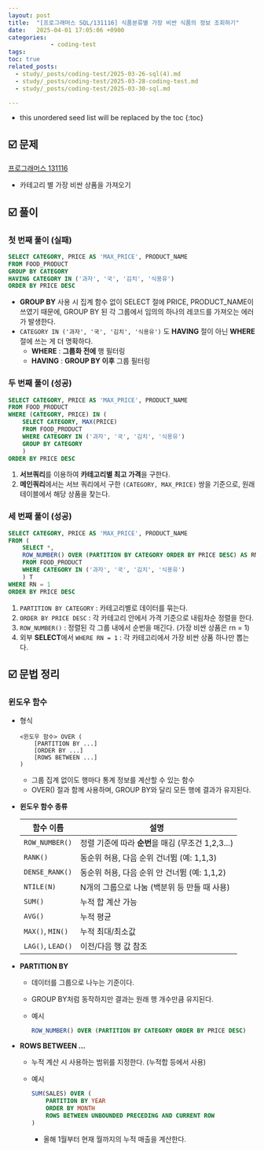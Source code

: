 ```yaml
---
layout: post
title:  "[프로그래머스 SQL/131116] 식품분류별 가장 비싼 식품의 정보 조회하기"
date:   2025-04-01 17:05:06 +0900
categories: 
            - coding-test
tags:        
toc: true
related_posts:
  - study/_posts/coding-test/2025-03-26-sql(4).md
  - study/_posts/coding-test/2025-03-28-coding-test.md
  - study/_posts/coding-test/2025-03-30-sql.md

---
```

* this unordered seed list will be replaced by the toc
{:toc}

## ☑️ 문제

[프로그래머스 131116](https://school.programmers.co.kr/learn/courses/30/lessons/131116)

- 카테고리 별 가장 비싼 상품을 가져오기

## ☑️ 풀이

### 첫 번째 풀이 (실패)

```sql
SELECT CATEGORY, PRICE AS 'MAX_PRICE', PRODUCT_NAME
FROM FOOD_PRODUCT
GROUP BY CATEGORY
HAVING CATEGORY IN ('과자', '국', '김치', '식용유')
ORDER BY PRICE DESC
```

- **GROUP BY** 사용 시 집계 함수 없이 SELECT 절에 PRICE, PRODUCT_NAME이 쓰였기 때문에, GROUP BY 된 각 그룹에서 임의의 하나의 레코드를 가져오는 에러가 발생한다.
- `CATEGORY IN ('과자', '국', '김치', '식용유')` 도 **HAVING** 절이 아닌 **WHERE** 절에 쓰는 게 더 명확하다.
    - **WHERE** : **그룹화 전에** 행 필터링
    - **HAVING** : **GROUP BY 이후** 그룹 필터링

### 두 번째 풀이 (성공)

```sql
SELECT CATEGORY, PRICE AS 'MAX_PRICE', PRODUCT_NAME
FROM FOOD_PRODUCT
WHERE (CATEGORY, PRICE) IN (
    SELECT CATEGORY, MAX(PRICE)
    FROM FOOD_PRODUCT
    WHERE CATEGORY IN ('과자', '국', '김치', '식용유')
    GROUP BY CATEGORY
    )
ORDER BY PRICE DESC
```

1. **서브쿼리**를 이용하여 **카테고리별 최고 가격**을 구한다.
2. **메인쿼리**에서는 서브 쿼리에서 구한 `(CATEGORY, MAX_PRICE)` 쌍을 기준으로, 원래 테이블에서 해당 상품을 찾는다.

### 세 번째 풀이 (성공)

```sql
SELECT CATEGORY, PRICE AS 'MAX_PRICE', PRODUCT_NAME
FROM (
    SELECT *,
    ROW_NUMBER() OVER (PARTITION BY CATEGORY ORDER BY PRICE DESC) AS RN
    FROM FOOD_PRODUCT
    WHERE CATEGORY IN ('과자', '국', '김치', '식용유')
    ) T
WHERE RN = 1
ORDER BY PRICE DESC
```

1. `PARTITION BY CATEGORY` : 카테고리별로 데이터를 묶는다.
2. `ORDER BY PRICE DESC` : 각 카테고리 안에서 가격 기준으로 내림차순 정렬을 한다.
3. `ROW_NUMBER()` : 정렬된 각 그룹 내에서 순번을 매긴다. (가장 비싼 상품은 rn = 1)
4. 외부 **SELECT**에서 `WHERE RN = 1` : 각 카테고리에서 가장 비싼 상품 하나만 뽑는다.

## ☑️ 문법 정리

### 윈도우 함수

- 형식
    
    ```
    <윈도우 함수> OVER (
        [PARTITION BY ...] 
        [ORDER BY ...] 
        [ROWS BETWEEN ...]
    )
    ```
    
    - 그룹 집계 없이도 행마다 통계 정보를 계산할 수 있는 함수
    - OVER() 절과 함께 사용하며, GROUP BY와 달리 모든 행에 결과가 유지된다.
- **윈도우 함수 종류**
    
    
    | 함수 이름 | 설명 |
    | --- | --- |
    | `ROW_NUMBER()` | 정렬 기준에 따라 **순번**을 매김 (무조건 1,2,3...) |
    | `RANK()` | 동순위 허용, 다음 순위 건너뜀 (예: 1,1,3) |
    | `DENSE_RANK()` | 동순위 허용, 다음 순위 안 건너뜀 (예: 1,1,2) |
    | `NTILE(N)` | N개의 그룹으로 나눔 (백분위 등 만들 때 사용) |
    | `SUM()` | 누적 합 계산 가능 |
    | `AVG()` | 누적 평균 |
    | `MAX()`, `MIN()` | 누적 최대/최소값 |
    | `LAG()`, `LEAD()` | 이전/다음 행 값 참조 |

- **PARTITION BY**
    - 데이터를 그룹으로 나누는 기준이다.
    - GROUP BY처럼 동작하지만 결과는 원래 행 개수만큼 유지된다.
    - 예시
        
        ```sql
        ROW_NUMBER() OVER (PARTITION BY CATEGORY ORDER BY PRICE DESC)
        ```
        

- **ROWS BETWEEN …**
    - 누적 계산 시 사용하는 범위를 지정한다. (누적합 등에서 사용)
    - 예시
        
        ```sql
        SUM(SALES) OVER (
        	PARTITION BY YEAR
        	ORDER BY MONTH
        	ROWS BETWEEN UNBOUNDED PRECEDING AND CURRENT ROW
        )
        ```
        
        - 올해 1월부터 현재 월까지의 누적 매출을 계산한다.